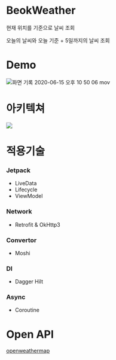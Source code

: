 # BeokWeather
현재 위치를 기준으로 날씨 조회

오늘의 날씨와 오늘 기준 + 5일까지의 날씨 조회

# Demo
![화면 기록 2020-06-15 오후 10 50 06 mov](https://user-images.githubusercontent.com/48344355/84666214-c3cb8080-af5b-11ea-8770-bab64806ffaa.gif)

# 아키텍쳐
![](https://developer.android.com/topic/libraries/architecture/images/final-architecture.png)

# 적용기술
### Jetpack
- LiveData
- Lifecycle
- ViewModel
### Network
- Retrofit & OkHttp3
### Convertor
- Moshi
### DI
- Dagger Hilt
### Async
- Coroutine

# Open API
[openweathermap](https://openweathermap.org/api)
